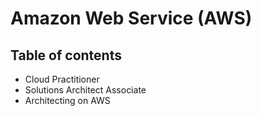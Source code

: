 # Amazon Web Service (AWS)

## Table of contents

- Cloud Practitioner
- Solutions Architect Associate
- Architecting on AWS
